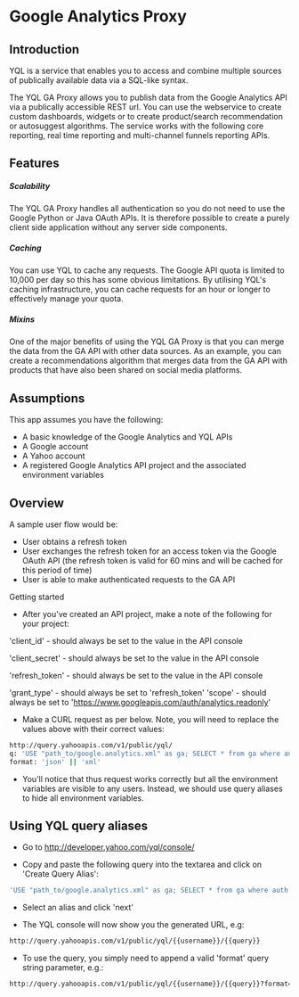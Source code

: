 Google Analytics Proxy
======================

Introduction
----

YQL is a service that enables you to access and combine multiple sources of publically available data via a SQL-like syntax.

The YQL GA Proxy allows you to publish data from the Google Analytics API via a publically accessible REST url. You can use the webservice to create custom dashboards, widgets or to create product/search recommendation or autosuggest algorithms. The service works with the following core reporting, real time reporting and multi-channel funnels reporting APIs.

Features
----

##### Scalability

The YQL GA Proxy handles all authentication so you do not need to use the Google Python or Java OAuth APIs. It is therefore possible to create a purely client side application without any server side components.

##### Caching

You can use YQL to cache any requests. The Google API quota is limited to 10,000 per day so this has some obvious limitations. By utilising YQL's caching infrastructure, you can cache requests for an hour or longer to effectively manage your quota.

##### Mixins

One of the major benefits of using the YQL GA Proxy is that you can merge the data from the GA API with other data sources. As an example, you can create a recommendations algorithm that merges data from the GA API with products that have also been shared on social media platforms.

Assumptions
----

This app assumes you have the following:

* A basic knowledge of the Google Analytics and YQL APIs
* A Google account
* A Yahoo account
* A registered Google Analytics API project and the associated environment variables

Overview
----

A sample user flow would be:

* User obtains a refresh token
* User exchanges the refresh token for an access token via the Google OAuth API (the refresh token is valid for 60 mins and will be cached for this period of time)
* User is able to make authenticated requests to the GA API

Getting started

* After you've created an API project, make a note of the following for your project:

'client_id' - should always be set to the value in the API console

'client_secret' - should always be set to the value in the API console

'refresh_token' - should always be set to the value in the API console

'grant_type' - should always be set to 'refresh_token'
'scope' - should always be set to 'https://www.googleapis.com/auth/analytics.readonly'

* Make a CURL request as per below. Note, you will need to replace the values above with their correct values:

```sh
http://query.yahooapis.com/v1/public/yql/
q: 'USE "path_to/google.analytics.xml" as ga; SELECT * from ga where auth IN (SELECT access_token from ga where client_id = 'client_id' and client_secret = 'client_secret' and refresh_token = 'refresh_token' and grant_type = 'grant_type' and scope = 'scope');'
format: 'json' || 'xml'
```

* You'll notice that thus request works correctly but all the environment variables are visible to any users. Instead, we should use query aliases to hide all environment variables.

Using YQL query aliases
----

* Go to http://developer.yahoo.com/yql/console/

* Copy and paste the following query into the textarea and click on 'Create Query Alias':

```sh
'USE "path_to/google.analytics.xml" as ga; SELECT * from ga where auth IN (SELECT access_token from ga where client_id = 'client_id' and client_secret = 'client_secret' and refresh_token = 'refresh_token' and grant_type = 'grant_type' and scope = 'scope');'
```

* Select an alias and click 'next'

* The YQL console will now show you the generated URL, e.g:

```sh
http://query.yahooapis.com/v1/public/yql/{{username}}/{{query}}
```

* To use the query, you simply need to append a valid 'format' query string parameter, e.g.:

```sh
http://query.yahooapis.com/v1/public/yql/{{username}}/{{query}}?format=json
```
